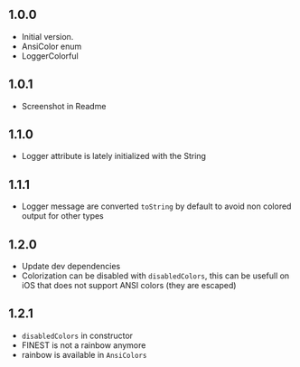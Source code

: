 ## 1.0.0

- Initial version.
- AnsiColor enum
- LoggerColorful

## 1.0.1

- Screenshot in Readme

## 1.1.0

- Logger attribute is lately initialized with the String

## 1.1.1

- Logger message are converted `toString` by default to avoid non colored output for other types

## 1.2.0

- Update dev dependencies 
- Colorization can be disabled with `disabledColors`, this can be usefull on iOS that does not support ANSI colors (they are escaped)

## 1.2.1

- `disabledColors` in constructor
- FINEST is not a rainbow anymore
- rainbow is available in `AnsiColors`
